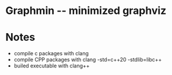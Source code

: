 # Graphmin -- minimized graphviz



# Notes

- compile c packages with clang
- compile CPP packages with clang -std=c++20 -stdlib=libc++
- builed executable with clang++
